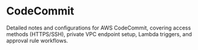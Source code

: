 # CodeCommit
Detailed notes and configurations for AWS CodeCommit, covering access methods (HTTPS/SSH), private VPC endpoint setup, Lambda triggers, and approval rule workflows.
